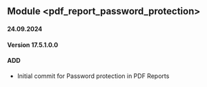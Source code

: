 ## Module <pdf_report_password_protection>

#### 24.09.2024
#### Version 17.5.1.0.0
#### ADD

- Initial commit for Password protection in PDF Reports
